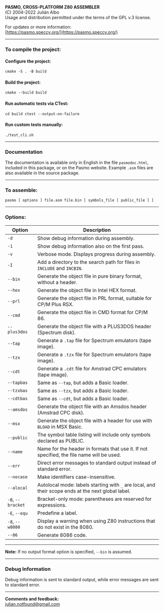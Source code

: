 **PASMO, CROSS-PLATFORM Z80 ASSEMBLER**  
(C) 2004-2022 Julián Albo  
Usage and distribution permitted under the terms of the GPL v.3 license.

For updates or more information:  
[https://pasmo.speccy.org/](https://pasmo.speccy.org/)

- - -

### To compile the project:

#### Configure the project:

`cmake -S . -B build`

#### Build the project:

`cmake --build build`

#### Run automatic tests via CTest:

`cd build ctest --output-on-failure`

#### Run custom tests manually:

`./test_cli.sh`

- - -

### Documentation

The documentation is available only in English in the file `pasmodoc.html`, included in this package, or on the Pasmo website. Example `.asm` files are also available in the source package.

- - -

### To assemble:

`pasmo [ options ] file.asm file.bin [ symbols_file [ public_file ] ]`

- - -

### Options:

| **Option** | **Description** |
| --- | --- |
| `-d` | Show debug information during assembly. |
| `-1` | Show debug information also on the first pass. |
| `-v` | Verbose mode. Displays progress during assembly. |
| `-I` | Add a directory to the search path for files in `INCLUDE` and `INCBIN`. |
| `--bin` | Generate the object file in pure binary format, without a header. |
| `--hex` | Generate the object file in Intel HEX format. |
| `--prl` | Generate the object file in PRL format, suitable for CP/M Plus RSX. |
| `--cmd` | Generate the object file in CMD format for CP/M 86. |
| `--plus3dos` | Generate the object file with a PLUS3DOS header (Spectrum disk). |
| `--tap` | Generate a `.tap` file for Spectrum emulators (tape image). |
| `--tzx` | Generate a `.tzx` file for Spectrum emulators (tape image). |
| `--cdt` | Generate a `.cdt` file for Amstrad CPC emulators (tape image). |
| `--tapbas` | Same as `--tap`, but adds a Basic loader. |
| `--tzxbas` | Same as `--tzx`, but adds a Basic loader. |
| `--cdtbas` | Same as `--cdt`, but adds a Basic loader. |
| `--amsdos` | Generate the object file with an Amsdos header (Amstrad CPC disk). |
| `--msx` | Generate the object file with a header for use with `BLOAD` in MSX Basic. |
| `--public` | The symbol table listing will include only symbols declared as PUBLIC. |
| `--name` | Name for the header in formats that use it. If not specified, the file name will be used. |
| `--err` | Direct error messages to standard output instead of standard error. |
| `--nocase` | Make identifiers case-insensitive. |
| `--alocal` | Autolocal mode: labels starting with `_` are local, and their scope ends at the next global label. |
| `-B`, `--bracket` | Bracket-only mode: parentheses are reserved for expressions. |
| `-E`, `--equ` | Predefine a label. |
| `-8`, `--w8080` | Display a warning when using Z80 instructions that do not exist in the 8080. |
| `--86` | Generate 8086 code. |

- - -

**Note:** If no output format option is specified, `--bin` is assumed.

- - -

### Debug Information

Debug information is sent to standard output, while error messages are sent to standard error.

- - -

**Comments and feedback:**  
julian.notfound@gmail.com